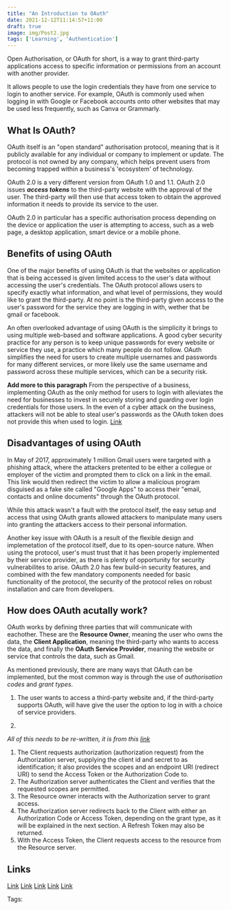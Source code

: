 ```yaml
---
title: "An Introduction to OAuth"
date: 2021-12-12T11:14:57+11:00
draft: true
image: img/Post2.jpg
tags: ['Learning', 'Authentication']
---
```


Open Authorisation, or OAuth for short, is a way to grant third-party applications access to specific information or permissions from an account with another provider.

It allows people to use the login credentials they have from one service to login to another service. For example, OAuth is commonly used when logging in with Google or Facebook accounts onto other websites that may be used less frequently, such as Canva or Grammarly.

## What Is OAuth?

OAuth itself is an "open standard" authorisation protocol, meaning that is it publicly available for any individual or company to implement or update. The protocol is not owned by any company, which helps prevent users from becoming trapped within a business's 'ecosystem' of technology.

OAuth 2.0 is a very different version from OAuth 1.0 and 1.1. OAuth 2.0 issues ***access tokens*** to the third-party website with the approval of the user. The third-party will then use that access token to obtain the approved information it needs to provide its service to the user.

OAuth 2.0 in particular has a specific authorisation process depending on the device or application the user is attempting to access, such as a web page, a desktop application, smart device or a mobile phone.

## Benefits of using OAuth

One of the major benefits of using OAuth is that the websites or application that is being accessed is given limited access to the user's data without accessing the user's credentials. The OAuth protocol allows users to specify exactly what information, and what level of permissions, they would like to grant the third-party. At no point is the third-party given access to the user's password for the service they are logging in with, wether that be gmail or facebook.

An often overlooked advantage of using OAuth is the simplicity it brings to using multiple web-based and software applications. A good cyber security practice for any person is to keep unique passwords for every website or service they use, a practice which many people do not follow. OAuth simplifies the need for users to create multiple usernames and passwords for many different services, or more likely use the same username and password across these multiple services, which can be a security risk.

**Add more to this paragraph**
From the perspective of a business, implementing OAuth as the only method for users to login with alleviates the need for businesses to invest in securely storing and guarding over login credentials for those users. In the even of a cyber attack on the business, attackers will not be able to steal user's passwords as the OAuth token does not provide this when used to login. [Link](https://www.clowder.com/post/why-your-organization-should-be-using-oauth-2.0)

## Disadvantages of using OAuth

In May of 2017, approximately 1 million Gmail users were targeted with a phishing attack, where the attackers pretented to be either a collegue or employer of the victim and prompted them to click on a link in the email. This link would then redirect the victim to allow a malicious program disguised as a fake site called "Google Apps" to access their "email, contacts and online documents" through the OAuth protocol.

While this attack wasn't a fault with the protocol itself, the easy setup and access that using OAuth grants allowed attackers to manipulate many users into granting the attackers access to their personal information.

Another key issue with OAuth is a result of the flexible design and implemetation of the protocol itself, due to its open-source nature. When using the protocol, user's must trust that it has been properly implemented by their service provider, as there is plenty of opportunity for security vulnerabilites to arise. OAuth 2.0 has few build-in security features, and combined with the few mandatory components needed for basic functionality of the protocol, the security of the protocol relies on robust installation and care from developers.

## How does OAuth acutally work?

OAuth works by defining three parties that will communicate with eachother. These are the **Resource Owner**, meaning the user who owns the data, the **Client Application**, meaning the third-party who wants to access the data, and finally the **OAuth Service Provider**, meaning the website or service that controls the data, such as Gmail.

As mentioned previously, there are many ways that OAuth can be implemented, but the most common way is through the use of *authorisation codes* and *grant types*.

1. The user wants to access a third-party website and, if the third-party supports OAuth, will have give the user the option to log in with a choice of service providers.

2. 


*All of this needs to be re-written, it is from this [link](https://auth0.com/intro-to-iam/what-is-oauth-2/)*

1. The Client requests authorization (authorization request) from the Authorization server, supplying the client id and secret to as identification; it also provides the scopes and an endpoint URI (redirect URI) to send the Access Token or the Authorization Code to.
2. The Authorization server authenticates the Client and verifies that the requested scopes are permitted. 
3. The Resource owner interacts with the Authorization server to grant access.
4. The Authorization server redirects back to the Client with either an Authorization Code or Access Token, depending on the grant type, as it will be explained in the next section. A Refresh Token may also be returned.
5. With the Access Token, the Client requests access to the resource from the Resource server.

## Links

[Link](https://en.wikipedia.org/wiki/OAuth)
[Link](https://developer.okta.com/blog/2017/06/21/what-the-heck-is-oauth)
[Link](https://aaronparecki.com/oauth-2-simplified/)
[Link](https://www.scienceabc.com/innovation/oauth-how-does-login-with-facebook-google-work.html)
[Link](https://stackoverflow.com/questions/7561631/oauth-2-0-benefits-and-use-cases-why)

Tags:
